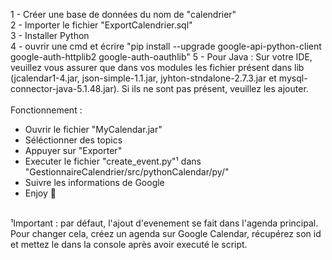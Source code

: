 1 - Créer une base de données du nom de "calendrier" <br>
2 - Importer le fichier "ExportCalendrier.sql" <br>
3 - Installer Python <br>
4 - ouvrir une cmd et écrire "pip install --upgrade google-api-python-client google-auth-httplib2 google-auth-oauthlib"
5 - Pour Java : Sur votre IDE, veuillez vous assurer que dans vos modules les fichier présent dans lib (jcalendar1-4.jar, json-simple-1.1.jar, jyhton-stndalone-2.7.3.jar et mysql-connector-java-5.1.48.jar). Si ils ne sont pas présent, veuillez les ajouter. <br>
 <br>
Fonctionnement : <br>
- Ouvrir le fichier "MyCalendar.jar" <br>
- Séléctionner des topics <br>
- Appuyer sur "Exporter" <br>
- Executer le fichier "create_event.py"¹ dans "GestionnaireCalendrier/src/pythonCalendar/py/" <br>
- Suivre les informations de Google <br>
- Enjoy 🎈<br>
<br>
¹Important : par défaut, l'ajout d'evenement se fait dans l'agenda principal. Pour changer cela, créez un agenda sur Google Calendar, récupérez son id et mettez le dans la console après avoir executé le script.
